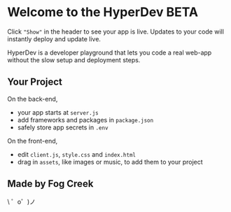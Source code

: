 Welcome to the HyperDev BETA
============================

Click `"Show"` in the header to see your app is live. Updates to your code will instantly deploy and update live.

HyperDev is a developer playground that lets you code a real web-app without the slow setup and deployment steps.


Your Project
------------

On the back-end,
- your app starts at `server.js`
- add frameworks and packages in `package.json`
- safely store app secrets in `.env`

On the front-end,
- edit `client.js`, `style.css` and `index.html`
- drag in `assets`, like images or music, to add them to your project


Made by Fog Creek
-----------------

\ ゜o゜)ノ
